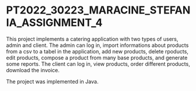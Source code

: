 # PT2022_30223_MARACINE_STEFANIA_ASSIGNMENT_4

This project implements a catering application with two types of users, admin and client.
The admin can log in, import informations about products from a csv to a tabel in the application, add new products, delete rpoducts, edit products, compose a product from many base products, and generate some reports. The client can log in, view products, order different products, download the invoice.

The project was implemented in Java.
